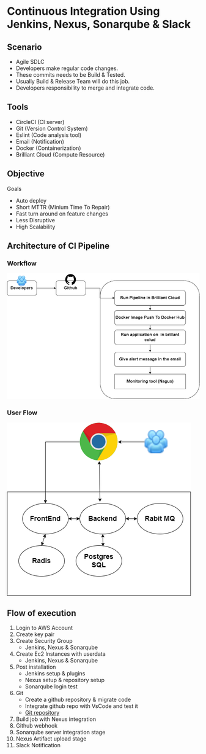 # Continuous Integration Using Jenkins, Nexus, Sonarqube & Slack

## Scenario

- Agile SDLC
- Developers make regular code changes.
- These commits needs to be Build & Tested.
- Usually Build & Release Team will do this job.
- Developers responsibility to merge and integrate code.

## Tools

- CircleCI (CI server)
- Git (Version Control System)
- Eslint (Code analysis tool)
- Email (Notification)
- Docker (Containerization)
- Brilliant Cloud (Compute Resource)

## Objective

Goals

- Auto deploy
- Short MTTR (Minium Time To Repair)
- Fast turn around on feature changes
- Less Disruptive
- High Scalability

## Architecture of CI Pipeline

### Workflow

![Workflow!](./workflow.png)

### User Flow

![User Flow!](./userflow.png)

## Flow of execution

1. Login to AWS Account
2. Create key pair
3. Create Security Group
   - Jenkins, Nexus & Sonarqube
4. Create Ec2 Instances with userdata
   - Jenkins, Nexus & Sonarqube
5. Post installation
   - Jenkins setup & plugins
   - Nexus setup & repository setup
   - Sonarqube login test
6. Git
   - Create a github repository & migrate code
   - Integrate github repo with VsCode and test it
   - [Git repository](https://github.com/nizam754/vprociproject)
7. Build job with Nexus integration
8. Github webhook
9. Sonarqube server integration stage
10. Nexus Artifact upload stage
11. Slack Notification
